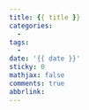 ```yaml
---
title: {{ title }}
categories:
  - 
tags:
  - 
date: '{{ date }}'
sticky: 0
mathjax: false
comments: true
abbrlink:
---
```


<!-- more -->